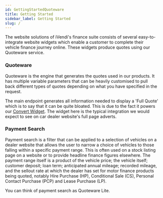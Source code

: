 ```yaml
---
id: GettingStartedQuoteware
title: Getting Started
sidebar_label: Getting Started
slug: /
---
```

The website solutions of iVendi's finance suite consists of several easy-to-integrate website widgets which enable a customer to complete their vehicle finance journey online. These widgets produce quotes using our Quoteware service.
### Quoteware
Quoteware is the engine that generates the quotes used in our products. It has multiple variable parameters that can be heavily customised to pull back different types of quotes depending on what you have specified in the request. 

The main endpoint generates all information needed to display a 'Full Quote' which is to say that it can be quite bloated. This is due to the fact it powers our [Convert Widget](https://documentation.ivendi.com/docs/ConvertWidget). The widget here is the typical integration we would expect to see on car dealer website's full page adverts.

### Payment Search
Payment search is a filter that can be applied to a selection of vehicles on a dealer website that allows the
user to narrow a choice of vehicles to those falling within a specific payment range. This is often used on a stock listing page on a website or to provide headline finance figures elsewhere.
The payment range itself is a product of the vehicle price; the vehicle itself; customer deposit; loan term;
anticipated annual mileage; recorded mileage, and the sellout rate at which the dealer has set for motor
finance products being quoted, notably Hire Purchase (HP), Conditional Sale (CS), Personal Contact
Purchase (PCP) and Lease Purchase (LP).

You can think of payment search as Quoteware Lite.
